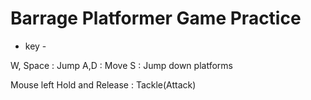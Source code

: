 # Barrage Platformer Game Practice
 
- key -

W, Space : Jump
A,D : Move
S : Jump down platforms

Mouse left Hold and Release : Tackle(Attack)
